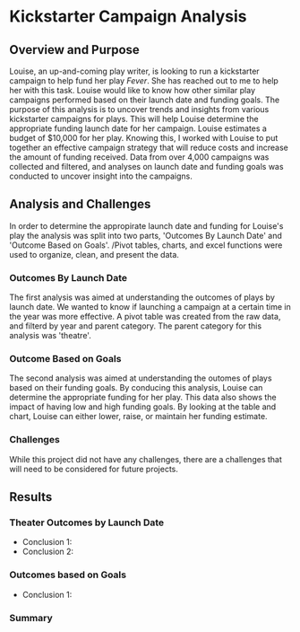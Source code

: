 # Kickstarter Campaign Analysis
## Overview and Purpose

Louise, an up-and-coming play writer, is looking to run a kickstarter campaign to help fund her play *Fever*. She has reached out to me to help her with this task.
Louise would like to know how other similar play campaigns performed based on their launch date and funding goals. The purpose of this analysis is to uncover trends and insights from various kickstarter campaigns for plays. This will help Louise determine the appropriate funding launch date for her campaign. Louise estimates a budget of $10,000 for her play. Knowing this, I worked with Louise to put together an effective campaign strategy that will reduce costs and increase the amount of funding received. Data from over 4,000 campaigns was collected and filtered, and analyses on launch date and funding goals was conducted to uncover insight into the campaigns.

## Analysis and Challenges

In order to determine the appropirate launch date and funding for Louise's play the analysis was split into two parts, 'Outcomes By Launch Date' and 'Outcome Based on Goals'. /Pivot tables, charts, and excel functions were used to organize, clean, and present the data. 

### Outcomes By Launch Date

The first analysis was aimed at understanding the outcomes of plays by launch date. We wanted to know if launching a campaign at a certain time in the year was more effective. A pivot table was created from the raw data, and filterd by year and parent category. The parent category for this analysis was 'theatre'. 

### Outcome Based on Goals

The second analysis was aimed at understanding the outomes of plays based on their funding goals. By conducing this analysis, Louise can determine the appropriate funding for her play. This data also shows the impact of having low and high funding goals. By looking at the table and chart, Louise can either lower, raise, or maintain her funding estimate. 

### Challenges

While this project did not have any challenges, there are a challenges that will need to be considered for future projects.  

## Results

### Theater Outcomes by Launch Date

- Conclusion 1:
- Conclusion 2:

### Outcomes based on Goals

- Conclusion 1: 

### Summary
